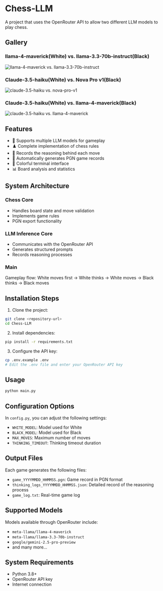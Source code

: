 # Chess-LLM

A project that uses the OpenRouter API to allow two different LLM models to play chess.

## Gallery

### llama-4-maverick(White) vs. llama-3.3-70b-instruct(Black)

![llama-4-maverick vs. llama-3.3-70b-instruct](https://images.chesscomfiles.com/uploads/game-gifs/90px/green/neo/0/cc/0/0/bUMhVGd2MEtic1RKbEI5MGZBMFRlZ0tCdks1UXNKVEtkRVpSSlQ4OUUyOTBBMVF6ZmV6UWdoM1ZlZ1JKQ0pRemNWS0RKUjdSVEpSSjFVMDcyWjdaVTFaUjFKUktWTTZTSlNLQ1NKekphZUR1TXVKMHVCQ0pCSzBVZUNVREsyP1YyS1ZOS1JKUkMwUjBweDQhb3dORndFRk5udk5GZ29GTmhnMDFFTU5GZ24hOW9wRk54RjkhcG8hMm9FMlVuZzEhRURVTWdwWVFERU5GcHdNRXduRjNuZVFJdkVJQUVNWEhNVUh6VTIzTmVuTjNudVdHaXl6cmtyQXJ1QjNOQnVORnVuRj8yfSE_bnU_IXV0ITl0QTk4QUg4WkhHWjhHejg3ekk3WUlIWTV5RzU2R082Wk9XWjhXfjgxNDkxOUhROTFRWDE5WFE5OFFIODdIUDcwUFgwMVhQMVRQWFQyWFAyVVBIVTJIUDJUUEhUS0hJS0NJekNLenJLQ3JBQ0tBdEtTdENTMGpyMDhyejgwQ0owWg,,.gif)

### Claude-3.5-haiku(White) vs. Nova Pro v1(Black)

![claude-3.5-haiku vs. nova-pro-v1](https://images.chesscomfiles.com/uploads/game-gifs/90px/green/vintage/0/cc/0/0/bUMhVGd2NVF2TVFCTTNCTDM5MlU5M1RKMzlKVDkzVEozOUwyOTNKVDM5MlM5M1NNMzlUSjkzSlQzOVRKOTNKVDM5VEo5M0pUMzlUSjkzSlQ,.gif)

<!-- ### WHITE_MODEL = "anthropic/claude-3.5-haiku"  # white 
BLACK_MODEL = "meta-llama/llama-4-maverick" # black -->

### Claude-3.5-haiku(White) vs. llama-4-maverick(Black)

![claude-3.5-haiku vs. llama-4-maverick](https://images.chesscomfiles.com/uploads/game-gifs/90px/green/modern2/0/cc/0/0/bUMwS2d2NVF2S1pSS1UhVkNLUktVPzZaPzFRMDFNVkxNMzgxMzkwIWROMTBOP0xSPzIwODI_ODE_ITEhOTMhPzM5NzA5MzAyMzlSTDkzMjNuRExSRExSTGxCNDhjRDghRFZLQlYyITJic0x1c0p1Sm93SkRmeERvZW5CdHhFb3VFU3VvUzFvZTEhZW8hMTIxbm9aRXB4PyF4RjFub2dub2dvM05oeEV2b2dORUZORU54TnZFTj8hP2FmPyFmOSE5Z3BFbWt0OTJ3RTIxcHdtRXdGMTJGTTIxTVZFU1YzU0p0QkpDM1YxMFYyQ0oyM1lJMzJJQjJWMFpWMlpZMlRZNVQySlMyVFNaVDJaNjI_NVk_MjZTMlRTSlQySkMyP0NKPzNKQzMhWVIhMVJLMSFLSiExQ3QxMkpLMj90Qz8yS0oyOUJ0OTJDbzI_dGw_Mmx-Mj9kTj8yb0MyOU5NOTFNMDEwSkswOUtSOTJXRzI_WFA_MlIwMj8wMWp6Q0o_MzEwMzJHeml5enEyPzBaPzJaWQ,,.gif)

## Features

- 🤖 Supports multiple LLM models for gameplay
- ♟️ Complete implementation of chess rules
- 🧠 Records the reasoning behind each move
- 📝 Automatically generates PGN game records
- 🎨 Colorful terminal interface
- 📊 Board analysis and statistics

## System Architecture

### Chess Core

- Handles board state and move validation
- Implements game rules
- PGN export functionality

### LLM Inference Core

- Communicates with the OpenRouter API
- Generates structured prompts
- Records reasoning processes

### Main

Gameplay flow: White moves first → White thinks → White moves → Black thinks → Black moves

## Installation Steps

1. Clone the project:

```bash
git clone <repository-url>
cd Chess-LLM
```

2. Install dependencies:

```bash
pip install -r requirements.txt
```

3. Configure the API key:

```bash
cp .env.example .env
# Edit the .env file and enter your OpenRouter API key
```

## Usage

```bash
python main.py
```

## Configuration Options

In `config.py`, you can adjust the following settings:

- `WHITE_MODEL`: Model used for White
- `BLACK_MODEL`: Model used for Black
- `MAX_MOVES`: Maximum number of moves
- `THINKING_TIMEOUT`: Thinking timeout duration

## Output Files

Each game generates the following files:

- `game_YYYYMMDD_HHMMSS.pgn`: Game record in PGN format
- `thinking_logs_YYYYMMDD_HHMMSS.json`: Detailed record of the reasoning process
- `game_log.txt`: Real-time game log

## Supported Models

Models available through OpenRouter include:

- `meta-llama/llama-4-maverick`
- `meta-llama/llama-3.3-70b-instruct`
- `google/gemini-2.5-pro-preview`
- and many more...

## System Requirements

- Python 3.8+
- OpenRouter API key
- Internet connection